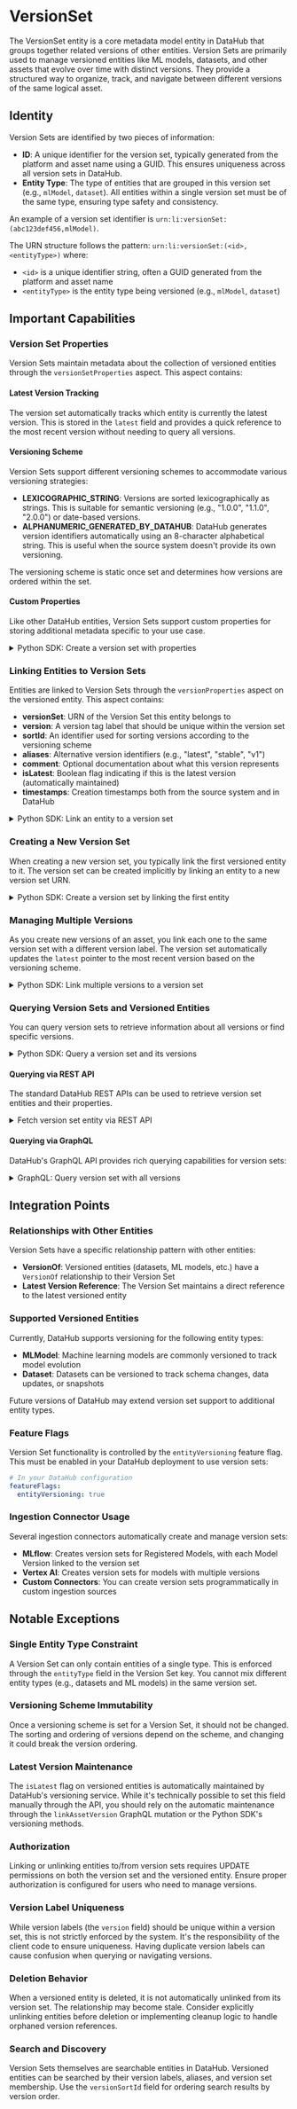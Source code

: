 # VersionSet

The VersionSet entity is a core metadata model entity in DataHub that groups together related versions of other entities. Version Sets are primarily used to manage versioned entities like ML models, datasets, and other assets that evolve over time with distinct versions. They provide a structured way to organize, track, and navigate between different versions of the same logical asset.

## Identity

Version Sets are identified by two pieces of information:

- **ID**: A unique identifier for the version set, typically generated from the platform and asset name using a GUID. This ensures uniqueness across all version sets in DataHub.
- **Entity Type**: The type of entities that are grouped in this version set (e.g., `mlModel`, `dataset`). All entities within a single version set must be of the same type, ensuring type safety and consistency.

An example of a version set identifier is `urn:li:versionSet:(abc123def456,mlModel)`.

The URN structure follows the pattern: `urn:li:versionSet:(<id>,<entityType>)` where:

- `<id>` is a unique identifier string, often a GUID generated from the platform and asset name
- `<entityType>` is the entity type being versioned (e.g., `mlModel`, `dataset`)

## Important Capabilities

### Version Set Properties

Version Sets maintain metadata about the collection of versioned entities through the `versionSetProperties` aspect. This aspect contains:

#### Latest Version Tracking

The version set automatically tracks which entity is currently the latest version. This is stored in the `latest` field and provides a quick reference to the most recent version without needing to query all versions.

#### Versioning Scheme

Version Sets support different versioning schemes to accommodate various versioning strategies:

- **LEXICOGRAPHIC_STRING**: Versions are sorted lexicographically as strings. This is suitable for semantic versioning (e.g., "1.0.0", "1.1.0", "2.0.0") or date-based versions.
- **ALPHANUMERIC_GENERATED_BY_DATAHUB**: DataHub generates version identifiers automatically using an 8-character alphabetical string. This is useful when the source system doesn't provide its own versioning.

The versioning scheme is static once set and determines how versions are ordered within the set.

#### Custom Properties

Like other DataHub entities, Version Sets support custom properties for storing additional metadata specific to your use case.

<details>
<summary>Python SDK: Create a version set with properties</summary>

```python
{{ inline /metadata-ingestion/examples/library/version_set_add_properties.py show_path_as_comment }}
```

</details>

### Linking Entities to Version Sets

Entities are linked to Version Sets through the `versionProperties` aspect on the versioned entity. This aspect contains:

- **versionSet**: URN of the Version Set this entity belongs to
- **version**: A version tag label that should be unique within the version set
- **sortId**: An identifier used for sorting versions according to the versioning scheme
- **aliases**: Alternative version identifiers (e.g., "latest", "stable", "v1")
- **comment**: Optional documentation about what this version represents
- **isLatest**: Boolean flag indicating if this is the latest version (automatically maintained)
- **timestamps**: Creation timestamps both from the source system and in DataHub

<details>
<summary>Python SDK: Link an entity to a version set</summary>

```python
{{ inline /metadata-ingestion/examples/library/version_set_link_entity.py show_path_as_comment }}
```

</details>

### Creating a New Version Set

When creating a new version set, you typically link the first versioned entity to it. The version set can be created implicitly by linking an entity to a new version set URN.

<details>
<summary>Python SDK: Create a version set by linking the first entity</summary>

```python
{{ inline /metadata-ingestion/examples/library/version_set_create.py show_path_as_comment }}
```

</details>

### Managing Multiple Versions

As you create new versions of an asset, you link each one to the same version set with a different version label. The version set automatically updates the `latest` pointer to the most recent version based on the versioning scheme.

<details>
<summary>Python SDK: Link multiple versions to a version set</summary>

```python
{{ inline /metadata-ingestion/examples/library/version_set_link_multiple_versions.py show_path_as_comment }}
```

</details>

### Querying Version Sets and Versioned Entities

You can query version sets to retrieve information about all versions or find specific versions.

<details>
<summary>Python SDK: Query a version set and its versions</summary>

```python
{{ inline /metadata-ingestion/examples/library/version_set_query.py show_path_as_comment }}
```

</details>

#### Querying via REST API

The standard DataHub REST APIs can be used to retrieve version set entities and their properties.

<details>
<summary>Fetch version set entity via REST API</summary>

```bash
# Fetch a version set by URN
curl 'http://localhost:8080/entities/urn%3Ali%3AversionSet%3A(abc123def456,mlModel)'

# Get all entities in a version set using relationships
curl 'http://localhost:8080/relationships?direction=INCOMING&urn=urn%3Ali%3AversionSet%3A(abc123def456,mlModel)&types=VersionOf'
```

</details>

#### Querying via GraphQL

DataHub's GraphQL API provides rich querying capabilities for version sets:

<details>
<summary>GraphQL: Query version set with all versions</summary>

```graphql
query {
  versionSet(urn: "urn:li:versionSet:(abc123def456,mlModel)") {
    urn
    latestVersion {
      urn
      ... on MLModel {
        properties {
          name
          description
        }
      }
    }
    versionsSearch(input: { query: "*", start: 0, count: 10 }) {
      total
      searchResults {
        entity {
          urn
          ... on MLModel {
            versionProperties {
              version {
                versionTag
              }
              comment
              isLatest
              created {
                time
              }
            }
          }
        }
      }
    }
  }
}
```

</details>

## Integration Points

### Relationships with Other Entities

Version Sets have a specific relationship pattern with other entities:

- **VersionOf**: Versioned entities (datasets, ML models, etc.) have a `VersionOf` relationship to their Version Set
- **Latest Version Reference**: The Version Set maintains a direct reference to the latest versioned entity

### Supported Versioned Entities

Currently, DataHub supports versioning for the following entity types:

- **MLModel**: Machine learning models are commonly versioned to track model evolution
- **Dataset**: Datasets can be versioned to track schema changes, data updates, or snapshots

Future versions of DataHub may extend version set support to additional entity types.

### Feature Flags

Version Set functionality is controlled by the `entityVersioning` feature flag. This must be enabled in your DataHub deployment to use version sets:

```yaml
# In your DataHub configuration
featureFlags:
  entityVersioning: true
```

### Ingestion Connector Usage

Several ingestion connectors automatically create and manage version sets:

- **MLflow**: Creates version sets for Registered Models, with each Model Version linked to the version set
- **Vertex AI**: Creates version sets for models with multiple versions
- **Custom Connectors**: You can create version sets programmatically in custom ingestion sources

## Notable Exceptions

### Single Entity Type Constraint

A Version Set can only contain entities of a single type. This is enforced through the `entityType` field in the Version Set key. You cannot mix different entity types (e.g., datasets and ML models) in the same version set.

### Versioning Scheme Immutability

Once a versioning scheme is set for a Version Set, it should not be changed. The sorting and ordering of versions depend on the scheme, and changing it could break the version ordering.

### Latest Version Maintenance

The `isLatest` flag on versioned entities is automatically maintained by DataHub's versioning service. While it's technically possible to set this field manually through the API, you should rely on the automatic maintenance through the `linkAssetVersion` GraphQL mutation or the Python SDK's versioning methods.

### Authorization

Linking or unlinking entities to/from version sets requires UPDATE permissions on both the version set and the versioned entity. Ensure proper authorization is configured for users who need to manage versions.

### Version Label Uniqueness

While version labels (the `version` field) should be unique within a version set, this is not strictly enforced by the system. It's the responsibility of the client code to ensure uniqueness. Having duplicate version labels can cause confusion when querying or navigating versions.

### Deletion Behavior

When a versioned entity is deleted, it is not automatically unlinked from its version set. The relationship may become stale. Consider explicitly unlinking entities before deletion or implementing cleanup logic to handle orphaned version references.

### Search and Discovery

Version Sets themselves are searchable entities in DataHub. Versioned entities can be searched by their version labels, aliases, and version set membership. Use the `versionSortId` field for ordering search results by version order.
